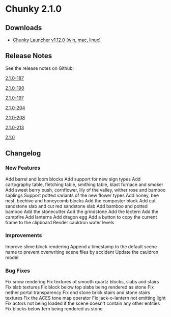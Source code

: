 Chunky 2.1.0
============

## Downloads

* [Chunky Launcher v1.12.0 (win, mac, linux)](https://chunkyupdate.lemaik.de/ChunkyLauncher.jar)

## Release Notes

See the release notes on Github:

[2.1.0-187](https://github.com/chunky-dev/chunky/releases/tag/2.1.0-187)

[2.1.0-190](https://github.com/chunky-dev/chunky/releases/tag/2.1.0-190)

[2.1.0-197](https://github.com/chunky-dev/chunky/releases/tag/2.1.0-197)

[2.1.0-204](https://github.com/chunky-dev/chunky/releases/tag/2.1.0-204)

[2.1.0-208](https://github.com/chunky-dev/chunky/releases/tag/2.1.0-208)

[2.1.0-213](https://github.com/chunky-dev/chunky/releases/tag/2.1.0-213)

[2.1.0](https://github.com/chunky-dev/chunky/releases/tag/2.1.0)

## Changelog

### New Features
Add barrel and loom blocks
Add support for new sign types
Add cartography table, fletching table, smithing table, blast furnace and smoker
Add sweet berry bush, cornflower, lily of the valley, wither rose and bamboo saplings
Support potted variants of the new flower types
Add honey, bee nest, beehive and honeycomb blocks
Add the composter block
Add cut sandstone slab and cut red sandstone slab
Add bamboo and potted bamboo
Add the stonecutter
Add the grindstone
Add the lectern
Add the campfire
Add lanterns
Add dragon egg
Add a button to copy the current frame to the clipboard
Render cauldron water levels

### Improvements
Improve slime block rendering
Append a timestamp to the default scene name to prevent overwriting scene files by accident
Update the cauldron model

### Bug Fixes
Fix snow rendering
Fix textures of smooth quartz blocks, slabs and stairs
Fix slab textures
Fix block below top slabs being rendered as stone
Fix nether portal transparency
Fix end stone brick stairs and stone stairs textures
Fix the ACES tone map operator
Fix jack-o-lantern not emitting light
Fix actors not being loaded if the scene doesn't contain any other entities
Fix blocks below fern being rendered as stone
